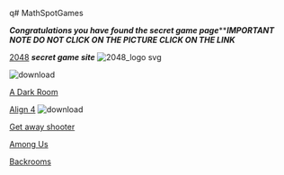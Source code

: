 q# MathSpotGames

***Congratulations you have found the secret game page********IMPORTANT NOTE DO NOT CLICK ON THE PICTURE CLICK ON THE LINK***

[2048](https://abc6782.github.io/games/2048/index.html) ***secret game site***
![2048_logo svg](https://github.com/Cosmosinagalaxy/MathSpotGames/assets/144862171/44ee7b4d-522a-418c-b3a6-3f3f6a316707)  

![download](https://github.com/Cosmosinagalaxy/MathSpotGames/assets/144862171/16898598-6d93-4c4f-be3d-6282f060496d)

[A Dark Room](https://abc6782.github.io/games/adarkroom/index.html) 



 [Align 4](https://abc6782.github.io/games/align-4/index.html)
![download](https://github.com/Cosmosinagalaxy/MathSpotGames/assets/144862171/43d01017-9ea9-4a30-8997-e78d7ef7efaf)

[Get away shooter](https://abc6782.github.io/games/getaway-shootout/index.html)

[Among Us](https://abc6782.github.io/games/among-us/index.html)

[Backrooms](https://abc6782.github.io/games/backrooms/index.html)
